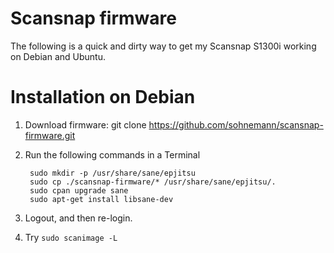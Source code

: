 # Scansnap firmware

The following is a quick and dirty way to get my Scansnap S1300i working on Debian and Ubuntu.

# Installation on Debian

1. Download firmware:
        git clone https://github.com/sohnemann/scansnap-firmware.git
        
2. Run the following commands in a Terminal

        sudo mkdir -p /usr/share/sane/epjitsu
        sudo cp ./scansnap-firmware/* /usr/share/sane/epjitsu/.
        sudo cpan upgrade sane
        sudo apt-get install libsane-dev
        
3. Logout, and then re-login. 
4. Try ```sudo scanimage -L```
